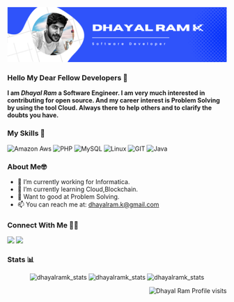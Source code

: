 <img src = "https://github.com/dhayalramk/dhayalramk/blob/main/Blue%2C%20Green%2C%20and%20White%20Modern%20Tech%20Web%20Developer%20LinkedIn%20Banner.png"/>

### Hello My Dear Fellow Developers 👋

__I am *Dhayal Ram* a Software Engineer. I am very much interested in contributing for open source. And my career interest is Problem Solving by using the tool Cloud. Always there to help others and to clarify the doubts you have.__

### My Skills 🚀
![Amazon Aws](https://img.shields.io/badge/amazon-aws.svg?style=for-the-badge&logo=amazon-aws&color=232F3E)
![PHP](https://img.shields.io/badge/php-%777BB4.svg?style=for-the-badge&logo=php&logoColor=white&color=777BB4)
![MySQL](https://img.shields.io/badge/mysql-%4479A1.svg?style=for-the-badge&logo=mysql&logoColor=white&color=4479A1)
![Linux](https://img.shields.io/badge/linux-%FCC624.svg?style=for-the-badge&logo=linux&logoColor=black&color=FCC624)
![GIT](https://img.shields.io/badge/git-%3776AB.svg?style=for-the-badge&logo=git&logoColor=white&color=F05032)
![Java](https://img.shields.io/badge/java-%7396.svg?style=for-the-badge&logo=java&logoColor=white&color=007396)

### About Me🤓

- 🔭 I’m currently working for Informatica.
- 🌱 I’m currently learning Cloud,Blockchain.
- 🏫  Want to good at Problem Solving.
- 📫 You can reach me at: <a href="mailto:dhayalram.k@gmail.com">dhayalram.k@gmail.com</a>

### Connect With Me 🤝🤝
[<img src="https://img.shields.io/badge/dhayalramk-%230077B5.svg?&style=for-the-badge&logo=linkedin&logoColor=white" />](https://www.linkedin.com/in/dhayalram/)
[<img src = "https://img.shields.io/badge/dhayalramk-%181717.svg?&style=for-the-badge&logo=instagram&logoColor=white&color=E4405F">](https://www.instagram.com/dhayalintech/)


### Stats 📊
<p align="center"> 
  <img height="180em" src="https://github-readme-stats.vercel.app/api?username=dhayalramk&show_icons=true" alt="dhayalramk_stats" /> 
  <img height="180em" src="https://github-readme-stats.vercel.app/api/top-langs/?username=dhayalramk&layout=compact" alt="dhayalramk_stats" />
  <img height="180em" src="https://github-readme-streak-stats.herokuapp.com/?user=dhayalramk&" alt="dhayalramk_stats"/>
</p>
<p align="right"> <img src="https://komarev.com/ghpvc/?username=dhayalramk" alt="Dhayal Ram Profile visits" /></p>


<!--
**dhayalramk/dhayalramk** is a ✨ _special_ ✨ repository because its `README.md` (this file) appears on your GitHub profile.

Here are some ideas to get you started:

- 🔭 I’m currently working on ...
- 🌱 I’m currently learning ...
- 👯 I’m looking to collaborate on ...
- 🤔 I’m looking for help with ...
- 💬 Ask me about ...
- 📫 How to reach me: ...
- 😄 Pronouns: ...
- ⚡ Fun fact: ...
-->
